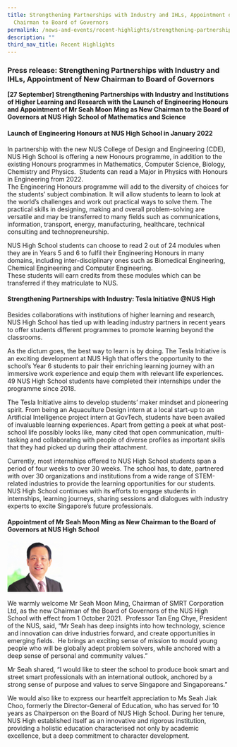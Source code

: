 ```yaml
---
title: Strengthening Partnerships with Industry and IHLs, Appointment of New
  Chairman to Board of Governors
permalink: /news-and-events/recent-highlights/strengthening-partnerships/
description: ""
third_nav_title: Recent Highlights
---
```

### **Press release: Strengthening Partnerships with Industry and IHLs, Appointment of New Chairman to Board of Governors**
**[27 September] Strengthening Partnerships with Industry and Institutions of Higher Learning and Research with the Launch of Engineering Honours and Appointment of Mr Seah Moon Ming as New Chairman to the Board of Governors at NUS High School of Mathematics and Science**
#### **Launch of Engineering Honours at NUS High School in January 2022**
In partnership with the new NUS College of Design and Engineering (CDE), NUS High School is offering a new Honours programme, in addition to the existing Honours programmes in Mathematics, Computer Science, Biology, Chemistry and Physics.  Students can read a Major in Physics with Honours in Engineering from 2022.   
The Engineering Honours programme will add to the diversity of choices for the students’ subject combination. It will allow students to learn to look at the world’s challenges and work out practical ways to solve them. The practical skills in designing, making and overall problem-solving are versatile and may be transferred to many fields such as communications, information, transport, energy, manufacturing, healthcare, technical consulting and technopreneurship.  
  
NUS High School students can choose to read 2 out of 24 modules when they are in Years 5 and 6 to fulfil their Engineering Honours in many domains, including inter-disciplinary ones such as Biomedical Engineering, Chemical Engineering and Computer Engineering.    
These students will earn credits from these modules which can be transferred if they matriculate to NUS.

#### **Strengthening Partnerships with Industry: Tesla Initiative @NUS High**
Besides collaborations with institutions of higher learning and research, NUS High School has tied up with leading industry partners in recent years to offer students different programmes to promote learning beyond the classrooms.

As the dictum goes, the best way to learn is by doing.  The Tesla Initiative is an exciting development at NUS High that offers the opportunity to the school’s Year 6 students to pair their enriching learning journey with an immersive work experience and equip them with relevant life experiences. 49 NUS High School students have completed their internships under the programme since 2018.

The Tesla Initiative aims to develop students’ maker mindset and pioneering spirit.  From being an Aquaculture Design intern at a local start-up to an Artificial Intelligence project intern at GovTech, students have been availed of invaluable learning experiences.  Apart from getting a peek at what post-school life possibly looks like, many cited that open communication, multi-tasking and collaborating with people of diverse profiles as important skills that they had picked up during their attachment.

Currently, most internships offered to NUS High School students span a period of four weeks to over 30 weeks. The school has, to date, partnered with over 30 organizations and institutions from a wide range of STEM-related industries to provide the learning opportunities for our students.  NUS High School continues with its efforts to engage students in internships, learning journeys, sharing sessions and dialogues with industry experts to excite Singapore’s future professionals.

#### **Appointment of Mr Seah Moon Ming as New Chairman to the Board of Governors at NUS High School**

<img src="/images/highlight6.jpg" style="width:25%">

We warmly welcome Mr Seah Moon Ming, Chairman of SMRT Corporation Ltd, as the new Chairman of the Board of Governors of the NUS High School with effect from 1 October 2021.  Professor Tan Eng Chye, President of the NUS, said, “Mr Seah has deep insights into how technology, science and innovation can drive industries forward, and create opportunities in emerging fields.  He brings an exciting sense of mission to mould young people who will be globally adept problem solvers, while anchored with a deep sense of personal and community values.”  
  
Mr Seah shared, “I would like to steer the school to produce book smart and street smart professionals with an international outlook, anchored by a strong sense of purpose and values to serve Singapore and Singaporeans.”  
  
We would also like to express our heartfelt appreciation to Ms Seah Jiak Choo, formerly the Director-General of Education, who has served for 10 years as Chairperson on the Board of NUS High School. During her tenure, NUS High established itself as an innovative and rigorous institution, providing a holistic education characterised not only by academic excellence, but a deep commitment to character development.